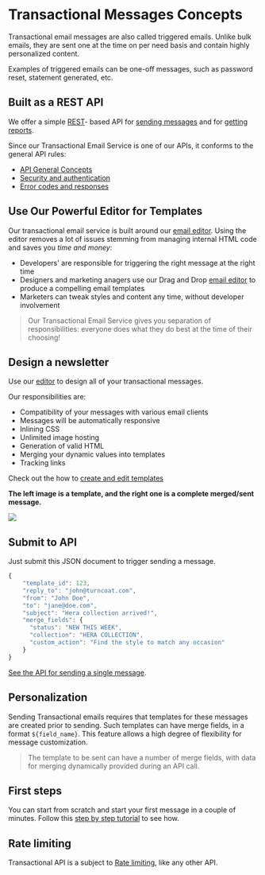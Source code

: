 # Transactional Messages Concepts


Transactional email messages are also called triggered emails. Unlike bulk emails, they are sent one at the time on per 
need basis and contain highly personalized content. 

Examples of triggered emails can be one-off messages, such as password reset, statement generated, etc.

## Built as a REST API

We offer a simple [REST](https://en.wikipedia.org/wiki/Representational_state_transfer)- based API
for [sending messages](transactional-send) and for [getting reports](transactional-reporting-for-single-message).

Since our Transactional Email Service is one of our APIs, it conforms to the general API rules:

* [API General Concepts](general-concepts)
* [Security and authentication](security-and-authentication)
* [Error codes and responses](error-codes-responses)

## Use Our Powerful Editor for Templates

Our transactional email service is built around our [email editor](editor-layout).
Using the editor removes a lot of issues stemming from managing internal HTML code and saves you _time and money_:

* Developers' are responsible for triggering the right message at the right time
* Designers and marketing anagers use our Drag and Drop [email editor](editor-layout) to produce a compelling email templates
* Marketers can tweak styles and content any time, without developer involvement

> Our Transactional Email Service gives you separation of responsibilities: everyone does what they do best at the time of their choosing!


## Design a newsletter

Use our [editor](editor-layout) to design all of your transactional messages. 

Our responsibilities are:

* Compatibility of your messages with various email clients
* Messages will be automatically responsive
* Inlining CSS
* Unlimited image hosting
* Generation of valid HTML
* Merging your dynamic values into templates
* Tracking links

Check out the  how to [create and edit templates](creating-and-editing-newsletter)


**The left image is a template, and the right one is a complete merged/sent message.** 


![](images/transactional3.png)

## Submit to API 

Just submit this JSON document to trigger sending a message.

~~~~ {.js .numberLines}
{
    "template_id": 123,
    "reply_to": "john@turncoat.com",
    "from": "John Doe",
    "to": "jane@doe.com",
    "subject": "Hera collection arrived!",
    "merge_fields": {
      "status": "NEW THIS WEEK",
      "collection": "HERA COLLECTION",
      "custom_action": "Find the style to match any occasion"
    }
}
~~~~


[See the API for sending a single message](transactional-send).


## Personalization

Sending Transactional emails requires that templates for these messages are created prior to sending.
Such templates can have merge fields, in a format `${field_name}`. This feature allows a high degree of flexibility
for message customization.

> The template to be sent can have a number of merge fields, with data for merging dynamically provided during an API call.

## First steps

You can start from scratch and start your first message in a couple of minutes. Follow this
[step by step tutorial](transactional-step-by-step) to see how.

## Rate limiting

Transactional API is a subject to [Rate limiting](rate-limiting), like any other API. 

